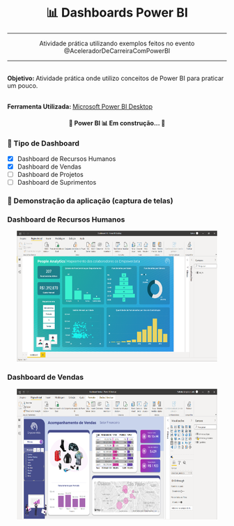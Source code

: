 
<h1 align="center">
    <a>📊 Dashboards Power BI</a>
</h1>
<hr>
<p align="center">Atividade prática utilizando exemplos feitos no evento @AceleradorDeCarreiraComPowerBI</p>
<hr>


<br>
<b>Objetivo: </b> Atividade prática onde utilizo conceitos de Power BI para praticar um pouco.
<br><br>

<b>Ferramenta Utilizada: </b>[Microsoft Power BI Desktop](https://www.microsoft.com/pt-BR/download/details.aspx?id=58494)

<!--
<b>Autora:
	
<img style="border-radius: 50%;" src="" width="100px;" alt=""/>
 <br />
 <sub><b>Nathalia Ohana 🚀</b></sub></a>
	

Feito com ❤️ por Nathalia Ohana 👋🏽
	
[![Linkedin Badge](https://img.shields.io/badge/-Nathalia-blue?style=flat-square&logo=Linkedin&logoColor=white&link=https://www.linkedin.com/in/nath%C3%A1lia-ohana-867524134/)](https://www.linkedin.com/in/nath%C3%A1lia-ohana-867524134/)	
[![Gmail Badge](https://img.shields.io/badge/-nathe557@gmail.com-c14438?style=flatsquare&logo=Gmail&logoColor=white&link=mailto:nathe557@gmail.com)](mailto:nathe557@gmail.com)	
</b>
-->

<h4 align="center"> 
	🚧  Power BI 📊 Em construção...  🚧
</h4>

### 📍 Tipo de Dashboard

- [x] Dashboard de Recursos Humanos
- [x] Dashboard de Vendas
- [ ] Dashboard de Projetos
- [ ] Dashboard de Suprimentos

### 📍 Demonstração da aplicação (captura de telas)

<h3>Dashboard de Recursos Humanos</h3>
<p align="center">
	<img width="460" height="300" src="src/assets/Dashboard RH.PNG">
</p>	


<h3>Dashboard de Vendas</h3>
<p align="center">
	<img width="460" height="300" src="src/assets/Dashboard Vendas.PNG">
</p>



